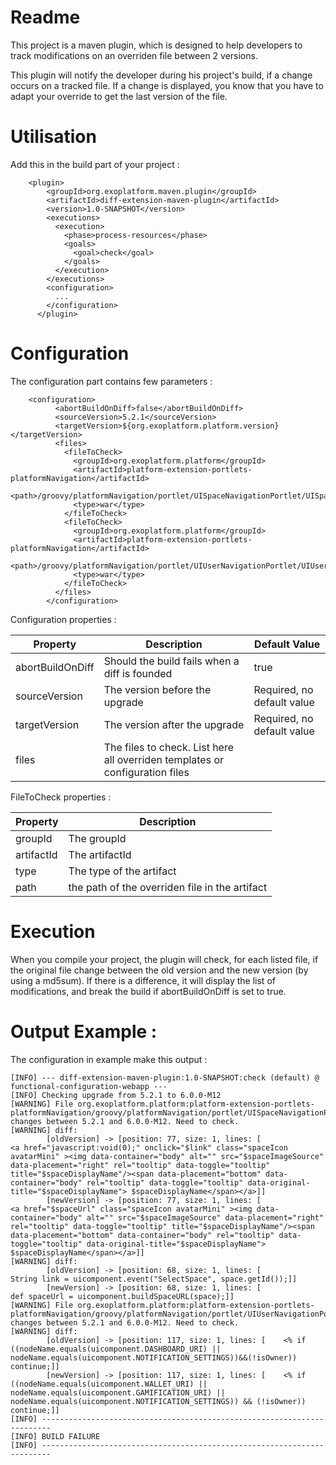 Readme
=======

This project is a maven plugin, which is designed to help developers to track modifications on an overriden file between 2
 versions.
 
This plugin will notify the developer during his project's build, if a change occurs on a tracked file.
If a change is displayed, you know that you have to adapt your override to get the last version of the file.



Utilisation
===========
Add this in the build part of your project : 
```
    <plugin>
        <groupId>org.exoplatform.maven.plugin</groupId>
        <artifactId>diff-extension-maven-plugin</artifactId>
        <version>1.0-SNAPSHOT</version>
        <executions>
          <execution>
            <phase>process-resources</phase>
            <goals>
              <goal>check</goal>
            </goals>
          </execution>
        </executions>
        <configuration>
          ...
        </configuration>
      </plugin>
```

Configuration
=============
The configuration part contains few parameters :
```
    <configuration>
          <abortBuildOnDiff>false</abortBuildOnDiff>
          <sourceVersion>5.2.1</sourceVersion>
          <targetVersion>${org.exoplatform.platform.version}</targetVersion>
          <files>
            <fileToCheck>
              <groupId>org.exoplatform.platform</groupId>
              <artifactId>platform-extension-portlets-platformNavigation</artifactId>
              <path>/groovy/platformNavigation/portlet/UISpaceNavigationPortlet/UISpaceNavigationPortlet.gtmpl</path>
              <type>war</type>
            </fileToCheck>
            <fileToCheck>
              <groupId>org.exoplatform.platform</groupId>
              <artifactId>platform-extension-portlets-platformNavigation</artifactId>
              <path>/groovy/platformNavigation/portlet/UIUserNavigationPortlet/UIUserNavigationPortlet.gtmpl</path>
              <type>war</type>
            </fileToCheck>
          </files>
        </configuration>
```

Configuration properties : 

Property | Description | Default Value
-------- | ----------- | -------------
abortBuildOnDiff | Should the build fails when a diff is founded | true
sourceVersion  | The version before the upgrade | Required, no default value
targetVersion  | The version after the upgrade | Required, no default value
files  | The files to check. List here all overriden templates or configuration files | 

FileToCheck properties :

Property | Description 
-------- | ----------- 
groupId | The groupId 
artifactId | The artifactId 
type | The type of the artifact
path | the path of the overriden file in the artifact

Execution
=============
 When you compile your project, the plugin will check, for each listed file, if the original file change between the old
  version and the new version (by using a md5sum). If there is a difference, it will display the list of modifications, and
   break the build if abortBuildOnDiff is set to true.
   
Output Example :
=============
The configuration in example make this output :
```
[INFO] --- diff-extension-maven-plugin:1.0-SNAPSHOT:check (default) @ functional-configuration-webapp ---
[INFO] Checking upgrade from 5.2.1 to 6.0.0-M12
[WARNING] File org.exoplatform.platform:platform-extension-portlets-platformNavigation/groovy/platformNavigation/portlet/UISpaceNavigationPortlet/UISpaceNavigationPortlet.gtmpl changes between 5.2.1 and 6.0.0-M12. Need to check.
[WARNING] diff: 
        [oldVersion] -> [position: 77, size: 1, lines: [                                        <a href="javascript:void(0);" onclick="$link" class="spaceIcon avatarMini" ><img data-container="body" alt="" src="$spaceImageSource" data-placement="right" rel="tooltip" data-toggle="tooltip" title="$spaceDisplayName"/><span data-placement="bottom" data-container="body" rel="tooltip" data-toggle="tooltip" data-original-title="$spaceDisplayName"> $spaceDisplayName</span></a>]]
        [newVersion] -> [position: 77, size: 1, lines: [                                        <a href="$spaceUrl" class="spaceIcon avatarMini" ><img data-container="body" alt="" src="$spaceImageSource" data-placement="right" rel="tooltip" data-toggle="tooltip" title="$spaceDisplayName"/><span data-placement="bottom" data-container="body" rel="tooltip" data-toggle="tooltip" data-original-title="$spaceDisplayName"> $spaceDisplayName</span></a>]]
[WARNING] diff: 
        [oldVersion] -> [position: 68, size: 1, lines: [                String link = uicomponent.event("SelectSpace", space.getId());]]
        [newVersion] -> [position: 68, size: 1, lines: [                 def spaceUrl = uicomponent.buildSpaceURL(space);]]
[WARNING] File org.exoplatform.platform:platform-extension-portlets-platformNavigation/groovy/platformNavigation/portlet/UIUserNavigationPortlet/UIUserNavigationPortlet.gtmpl changes between 5.2.1 and 6.0.0-M12. Need to check.
[WARNING] diff: 
        [oldVersion] -> [position: 117, size: 1, lines: [    <% if  ((nodeName.equals(uicomponent.DASHBOARD_URI) || nodeName.equals(uicomponent.NOTIFICATION_SETTINGS))&&(!isOwner))  continue;]]
        [newVersion] -> [position: 117, size: 1, lines: [    <% if  ((nodeName.equals(uicomponent.WALLET_URI) || nodeName.equals(uicomponent.GAMIFICATION_URI) ||   nodeName.equals(uicomponent.NOTIFICATION_SETTINGS)) && (!isOwner))  continue;]]
[INFO] ------------------------------------------------------------------------
[INFO] BUILD FAILURE
[INFO] ------------------------------------------------------------------------

```

